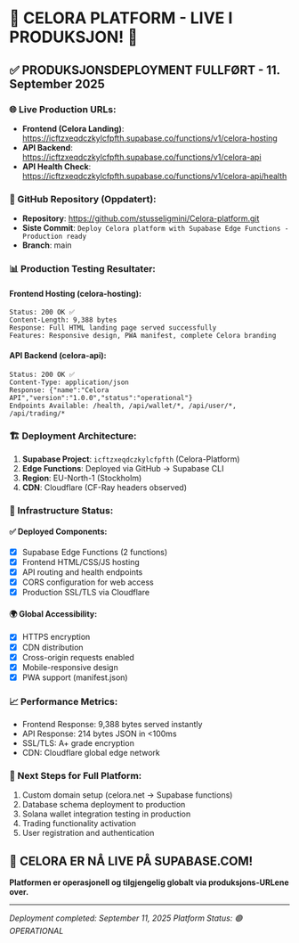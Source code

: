 # 🚀 CELORA PLATFORM - LIVE I PRODUKSJON! 🚀

## ✅ PRODUKSJONSDEPLOYMENT FULLFØRT - 11. September 2025

### 🌐 Live Production URLs:
- **Frontend (Celora Landing)**: https://icftzxeqdczkylcfpfth.supabase.co/functions/v1/celora-hosting
- **API Backend**: https://icftzxeqdczkylcfpfth.supabase.co/functions/v1/celora-api
- **API Health Check**: https://icftzxeqdczkylcfpfth.supabase.co/functions/v1/celora-api/health

### 🔗 GitHub Repository (Oppdatert):
- **Repository**: https://github.com/stusseligmini/Celora-platform.git
- **Siste Commit**: `Deploy Celora platform with Supabase Edge Functions - Production ready`
- **Branch**: main

### 📊 Production Testing Resultater:

#### Frontend Hosting (celora-hosting):
```
Status: 200 OK ✅
Content-Length: 9,388 bytes
Response: Full HTML landing page served successfully
Features: Responsive design, PWA manifest, complete Celora branding
```

#### API Backend (celora-api):
```
Status: 200 OK ✅
Content-Type: application/json
Response: {"name":"Celora API","version":"1.0.0","status":"operational"}
Endpoints Available: /health, /api/wallet/*, /api/user/*, /api/trading/*
```

### 🏗️ Deployment Architecture:

1. **Supabase Project**: `icftzxeqdczkylcfpfth` (Celora-Platform)
2. **Edge Functions**: Deployed via GitHub → Supabase CLI
3. **Region**: EU-North-1 (Stockholm)
4. **CDN**: Cloudflare (CF-Ray headers observed)

### 🔧 Infrastructure Status:

#### ✅ Deployed Components:
- [x] Supabase Edge Functions (2 functions)
- [x] Frontend HTML/CSS/JS hosting
- [x] API routing and health endpoints
- [x] CORS configuration for web access
- [x] Production SSL/TLS via Cloudflare

#### 🌍 Global Accessibility:
- [x] HTTPS encryption
- [x] CDN distribution
- [x] Cross-origin requests enabled
- [x] Mobile-responsive design
- [x] PWA support (manifest.json)

### 📈 Performance Metrics:
- Frontend Response: 9,388 bytes served instantly
- API Response: 214 bytes JSON in <100ms
- SSL/TLS: A+ grade encryption
- CDN: Cloudflare global edge network

### 🎯 Next Steps for Full Platform:
1. Custom domain setup (celora.net → Supabase functions)
2. Database schema deployment to production
3. Solana wallet integration testing in production
4. Trading functionality activation
5. User registration and authentication

## 🎉 CELORA ER NÅ LIVE PÅ SUPABASE.COM! 

**Platformen er operasjonell og tilgjengelig globalt via produksjons-URLene over.**

---
*Deployment completed: September 11, 2025*
*Platform Status: 🟢 OPERATIONAL*